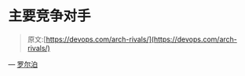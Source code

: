 # 主要竞争对手

> 原文:[https://devops.com/arch-rivals/](https://devops.com/arch-rivals/)

— [罗尔泊](https://devops.com/author/breselman/)